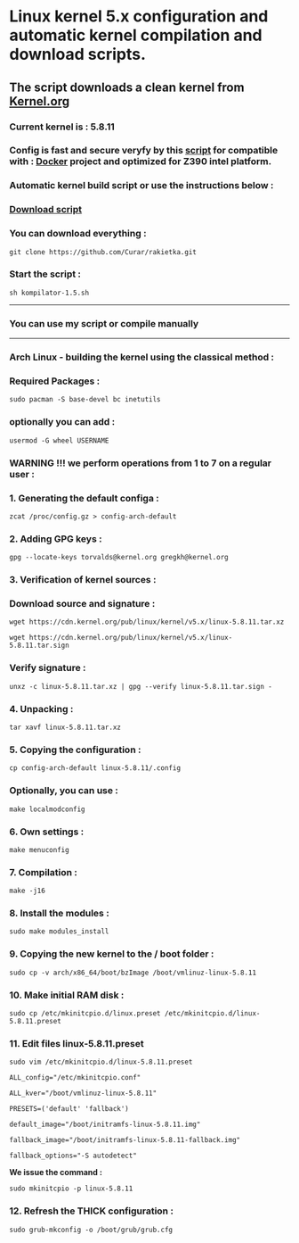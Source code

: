 
# Linux kernel 5.x configuration and automatic kernel compilation and download scripts.
## The script downloads a clean kernel from [Kernel.org](https://kernel.org)
### Current kernel is : 5.8.11
### Config is fast and secure veryfy by this [script](https://github.com/moby/moby/blob/master/contrib/check-config.sh) for compatible with : [Docker](https://docs.docker.com) project and optimized for Z390 intel platform.
### Automatic kernel build script or use the instructions below :
### [Download script](https://github.com/Curar/rakietka/releases/download/1.5/kompilator-1.5.sh)
### You can download everything :
`git clone https://github.com/Curar/rakietka.git`
### Start the script :
`sh kompilator-1.5.sh`
***
### You can use my script or compile manually
***
### Arch Linux - building the kernel using the classical method :
### Required Packages :
`sudo pacman -S base-devel bc inetutils`
### optionally you can add :
`usermod -G wheel USERNAME`
### WARNING !!! we perform operations from 1 to 7 on a regular user :
### 1. Generating the default configa :
`zcat /proc/config.gz > config-arch-default`
### 2. Adding GPG keys :
 `gpg --locate-keys torvalds@kernel.org gregkh@kernel.org`
### 3. Verification of kernel sources :
### Download source and signature :
 `wget https://cdn.kernel.org/pub/linux/kernel/v5.x/linux-5.8.11.tar.xz`

 `wget https://cdn.kernel.org/pub/linux/kernel/v5.x/linux-5.8.11.tar.sign`
### Verify signature :
 `unxz -c linux-5.8.11.tar.xz | gpg --verify linux-5.8.11.tar.sign -`
### 4. Unpacking :
 `tar xavf linux-5.8.11.tar.xz`
### 5. Copying the configuration :
 `cp config-arch-default linux-5.8.11/.config`
### Optionally, you can use :
 `make localmodconfig`
### 6. Own settings :
 `make menuconfig`
### 7. Compilation :
 `make -j16`
### 8. Install the modules :
 `sudo make modules_install`
### 9. Copying the new kernel to the / boot folder :
 `sudo cp -v arch/x86_64/boot/bzImage /boot/vmlinuz-linux-5.8.11`
### 10. Make initial RAM disk :
 `sudo cp /etc/mkinitcpio.d/linux.preset /etc/mkinitcpio.d/linux-5.8.11.preset`
### 11. Edit files linux-5.8.11.preset
 `sudo vim /etc/mkinitcpio.d/linux-5.8.11.preset`

 ```
 ALL_config="/etc/mkinitcpio.conf"

 ALL_kver="/boot/vmlinuz-linux-5.8.11"

 PRESETS=('default' 'fallback')

 default_image="/boot/initramfs-linux-5.8.11.img"

 fallback_image="/boot/initramfs-linux-5.8.11-fallback.img"

 fallback_options="-S autodetect"
 ```

**We issue the command :**

 `sudo mkinitcpio -p linux-5.8.11`

### 12. Refresh the THICK configuration :
 `sudo grub-mkconfig -o /boot/grub/grub.cfg`

